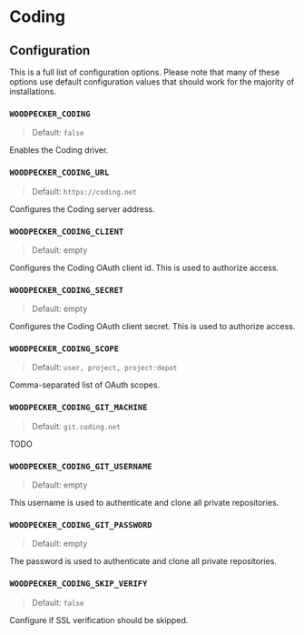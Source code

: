 # Coding

## Configuration

This is a full list of configuration options. Please note that many of these options use default configuration values that should work for the majority of installations.

### `WOODPECKER_CODING`

> Default: `false`

Enables the Coding driver.

### `WOODPECKER_CODING_URL`

> Default: `https://coding.net`

Configures the Coding server address.

### `WOODPECKER_CODING_CLIENT`

> Default: empty

Configures the Coding OAuth client id. This is used to authorize access.

### `WOODPECKER_CODING_SECRET`

> Default: empty

Configures the Coding OAuth client secret. This is used to authorize access.

### `WOODPECKER_CODING_SCOPE`

> Default: `user, project, project:depot`

Comma-separated list of OAuth scopes.

### `WOODPECKER_CODING_GIT_MACHINE`

> Default: `git.coding.net`

TODO

### `WOODPECKER_CODING_GIT_USERNAME`

> Default: empty

This username is used to authenticate and clone all private repositories.

### `WOODPECKER_CODING_GIT_PASSWORD`

> Default: empty

The password is used to authenticate and clone all private repositories.

### `WOODPECKER_CODING_SKIP_VERIFY`

> Default: `false`

Configure if SSL verification should be skipped.
